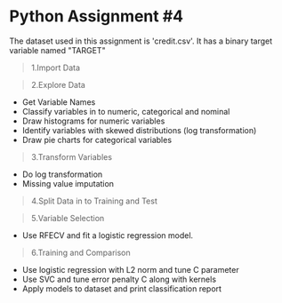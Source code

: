 # Python Assignment #4

The dataset used in this assignment is 'credit.csv'.
It has a binary target variable named "TARGET"

> 1.Import Data

> 2.Explore Data
- Get Variable Names
- Classify variables in to numeric, categorical and nominal
- Draw histograms for numeric variables
- Identify variables with skewed distributions (log transformation)
- Draw pie charts for categorical variables

> 3.Transform Variables
- Do log transformation
- Missing value imputation

> 4.Split Data in to Training and Test

> 5.Variable Selection
- Use RFECV and fit a logistic regression model.

> 6.Training and Comparison
- Use logistic regression with L2 norm and tune C parameter
- Use SVC and tune error penalty C along with kernels
- Apply models to dataset and print classification report

